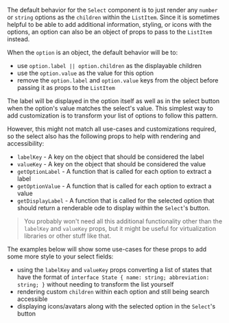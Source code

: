 The default behavior for the `Select` component is to just render any `number`
or `string` options as the `children` within the `ListItem`. Since it is
sometimes helpful to be able to add additional information, styling, or icons
with the options, an option can also be an object of props to pass to the
`ListItem` instead.

When the `option` is an object, the default behavior will be to:

- use `option.label || option.children` as the displayable children
- use the `option.value` as the value for this option
- remove the `option.label` and `option.value` keys from the object before
  passing it as props to the `ListItem`

The label will be displayed in the option itself as well as in the select button
when the option's value matches the select's value. This simplest way to add
customization is to transform your list of options to follow this pattern.

However, this might not match all use-cases and customizations required, so the
select also has the following props to help with rendering and accessibility:

- `labelKey` - A key on the object that should be considered the label
- `valueKey` - A key on the object that should be considered the value
- `getOptionLabel` - A function that is called for each option to extract a
  label
- `getOptionValue` - A function that is called for each option to extract a
  value
- `getDisplayLabel` - A function that is called for the selected option that
  should return a renderable ode to display within the `Select`'s button.

> You probably won't need all this additional functionality other than the
> `labelKey` and `valueKey` props, but it might be useful for virtualization
> libraries or other stuff like that.

The examples below will show some use-cases for these props to add some more
style to your select fields:

- using the `labelKey` and `valueKey` props converting a list of states that
  have the format of `interface State { name: string; abbreviation: string; }`
  without needing to transform the list yourself
- rendering custom `children` within each option and still being search
  accessible
- displaying icons/avatars along with the selected option in the `Select`'s
  button
